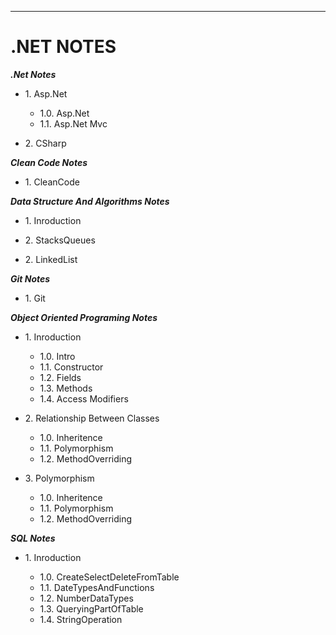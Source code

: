 -----------


# .NET NOTES

***.Net Notes***

- 1\. Asp.Net

    - 1.0. Asp.Net
    - 1.1. Asp.Net Mvc

- 2\. CSharp


***Clean Code Notes***

- 1\. CleanCode


***Data Structure And Algorithms Notes***
 
- 1\. Inroduction

- 2\. StacksQueues

- 2\. LinkedList


***Git Notes***

- 1\. Git


***Object Oriented Programing Notes***

- 1\. Inroduction

    - 1.0. Intro
    - 1.1. Constructor
    - 1.2. Fields
    - 1.3. Methods
    - 1.4. Access Modifiers


- 2\. Relationship Between Classes

    - 1.0. Inheritence
    - 1.1. Polymorphism
    - 1.2. MethodOverriding

- 3\. Polymorphism

    - 1.0. Inheritence
    - 1.1. Polymorphism
    - 1.2. MethodOverriding
    

***SQL Notes***

- 1\. Inroduction

    - 1.0. CreateSelectDeleteFromTable
    - 1.1. DateTypesAndFunctions
    - 1.2. NumberDataTypes
    - 1.3. QueryingPartOfTable
    - 1.4. StringOperation


